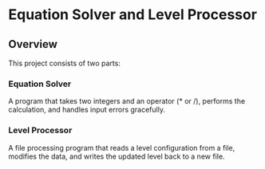 # Equation Solver and Level Processor

## Overview
This project consists of two parts:

### Equation Solver
A program that takes two integers and an operator (* or /), performs the calculation, and handles input errors gracefully.
### Level Processor
A file processing program that reads a level configuration from a file, modifies the data, and writes the updated level back to a new file.

